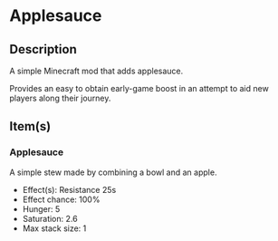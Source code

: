 # Applesauce

## Description

A simple Minecraft mod that adds applesauce.

Provides an easy to obtain early-game boost in an attempt to aid new players along their journey.

## Item(s)

### Applesauce
A simple stew made by combining a bowl and an apple.

- Effect(s): Resistance 25s
- Effect chance: 100%
- Hunger: 5
- Saturation: 2.6
- Max stack size: 1